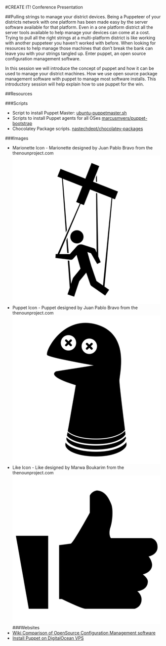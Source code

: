 #CREATE IT! Conference Presentation

##Pulling strings to manage your district devices.
Being a Puppeteer of your districts network with one platform has been made easy by the server software available for that platform. Even in a one platform district all the server tools available to help manage your devices can come at a cost. Trying to pull all the right strings at a multi-platform district is like working with another puppeteer you haven’t worked with before. When looking for resources to help manage those machines that don’t break the bank can leave you with your strings tangled up. Enter puppet, an open source configuration management software.

In this session we will introduce the concept of puppet and how it can be used to manage your district machines. How we use open source package management software with puppet to manage most software installs. This introductory session will help explain how to use puppet for the win.

##Resources

###Scripts
* Script to install Puppet Master: [ubuntu-puppetmaster.sh](https://raw.githubusercontent.com/marcusmyers/puppet-bootstrap/master/ubuntu-puppetmaster.sh)
* Scripts to install Puppet agents for all OSes [marcusmyers/puppet-bootstrap](https://github.com/marcusmyers/puppet-bootstrap)
* Chocolatey Package scripts. [nastechdept/chocolatey-packages](https://bitbucket.org/nastechdept/chocolatey-packages)

###Images
*  Marionette Icon - Marionette designed by Juan Pablo Bravo from the thenounproject.com
![Marionette Icon](/icon_39200/icon_39200.png)
*  Puppet Icon - Puppet designed by Juan Pablo Bravo from the thenounproject.com
![Puppet Icon](/icon_39199/icon_39199.png)
*  Like Icon - Like designed by Marwa Boukarim from the thenounproject.com
![Like Icon](/icon_1297/icon_1297.png)
###Websites
* [Wiki Comparison of OpenSource Configuration Management software](http://en.wikipedia.org/wiki/Comparison_of_open-source_configuration_management_software)
* [Install Puppet on DigitalOcean VPS](https://www.digitalocean.com/community/tutorials/how-to-install-puppet-on-a-digitalocean-vps)
